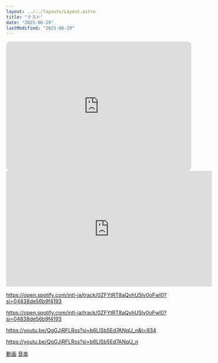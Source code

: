 ```yaml
---
layout: ../../layouts/Layout.astro
title: "テスト"
date: "2025-06-29"
lastModified: "2025-06-29"
---
```

<iframe style="border-radius:12px" src="https://open.spotify.com/embed/track/0ZFYtRT8aQvhU5Iv0oFwl0?utm_source=generator" width="100%" height="352" frameBorder="0" allowfullscreen="" allow="autoplay; clipboard-write; encrypted-media; fullscreen; picture-in-picture" loading="lazy"></iframe>
<iframe width="560" height="315" src="https://www.youtube.com/embed/qTgC_JJ_w1Q?si=odrUh4bMp9Jclm5Y" title="YouTube video player" frameborder="0" allow="accelerometer; autoplay; clipboard-write; encrypted-media; gyroscope; picture-in-picture; web-share" referrerpolicy="strict-origin-when-cross-origin" allowfullscreen></iframe>

https://open.spotify.com/intl-ja/track/0ZFYtRT8aQvhU5Iv0oFwl0?si=04838de56b9f4193

https://open.spotify.com/intl-ja/track/0ZFYtRT8aQvhU5Iv0oFwl0?si=04838de56b9f4193

https://youtu.be/QgGJjRFLRss?si=b6LlSb5Ed7ANqU_n&t=934

https://youtu.be/QgGJjRFLRss?si=b6LlSb5Ed7ANqU_n

[動画](https://youtu.be/QgGJjRFLRss?si=b6LlSb5Ed7ANqU_n)
[音楽](https://open.spotify.com/intl-ja/track/0ZFYtRT8aQvhU5Iv0oFwl0?si=04838de56b9f4193)